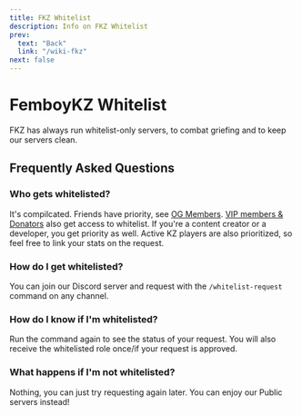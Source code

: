 ```yaml
---
title: FKZ Whitelist
description: Info on FKZ Whitelist
prev:
  text: "Back"
  link: "/wiki-fkz"
next: false
---
```


# FemboyKZ Whitelist

FKZ has always run whitelist-only servers, to combat griefing and to keep our servers clean.

## Frequently Asked Questions

### Who gets whitelisted?

It's compilcated. Friends have priority, see [OG Members](/wiki-fkz/servers/cs2/og). [VIP members & Donators](/wiki-fkz/donators) also get access to whitelist. If you're a content creator or a developer, you get priority as well. Active KZ players are also prioritized, so feel free to link your stats on the request.

### How do I get whitelisted?

You can join our Discord server and request with the `/whitelist-request` command on any channel.

### How do I know if I'm whitelisted?

Run the command again to see the status of your request. You will also receive the whitelisted role once/if your request is approved.

### What happens if I'm not whitelisted?

Nothing, you can just try requesting again later. You can enjoy our Public servers instead!
